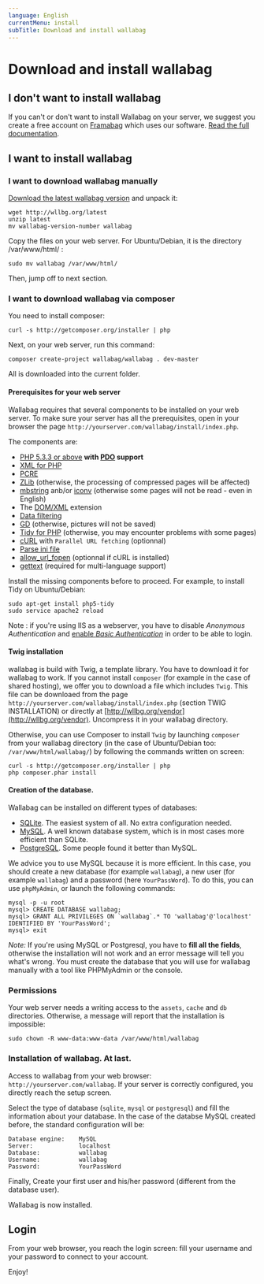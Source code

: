 ```yaml
---
language: English
currentMenu: install
subTitle: Download and install wallabag
---
```


# Download and install wallabag

## I don't want to install wallabag

If you can't or don't want to install Wallabag on your server, we suggest you create a free account on [Framabag](https://framabag.org/) which uses our software. [Read the full documentation](../User/Framabag_account_creation.md).

## I want to install wallabag

### I want to download wallabag manually

[Download the latest wallabag version](http://wllbg.org/latest) and unpack it:

    wget http://wllbg.org/latest
    unzip latest
    mv wallabag-version-number wallabag

Copy the files on your web server. For Ubuntu/Debian, it is the directory /var/www/html/ :

    sudo mv wallabag /var/www/html/

Then, jump off to next section.

### I want to download wallabag via composer

You need to install composer:

    curl -s http://getcomposer.org/installer | php

Next, on your web server, run this command:

    composer create-project wallabag/wallabag . dev-master

All is downloaded into the current folder.

#### Prerequisites for your web server

Wallabag requires that several components to be installed on your web server.
To make sure your server has all the prerequisites, open in your browser the page
`http://yourserver.com/wallabag/install/index.php`.

The components are:

* [PHP 5.3.3 or above](http://php.net/manual/fr/install.php) **with [PDO](http://php.net/manual/en/book.pdo.php) support**
* [XML for PHP](http://php.net/fr/xml)
* [PCRE](http://php.net/fr/pcre)
* [ZLib](http://php.net/en/zlib) (otherwise, the processing of compressed pages will be affected)
* [mbstring](http://php.net/en/mbstring) anb/or [iconv](http://php.net/en/iconv) (otherwise some pages will not be read - even in English)
* The [DOM/XML](http://php.net/manual/en/book.dom.php) extension
* [Data filtering](http://php.net/manual/fr/book.filter.php)
* [GD](http://php.net/manual/en/book.image.php) (otherwise, pictures will not be saved)
* [Tidy for PHP](http://php.net/fr/tidy) (otherwise, you may encounter problems with some pages)
* [cURL](http://php.net/fr/curl) with `Parallel URL fetching` (optionnal)
* [Parse ini file](http://uk.php.net/manual/en/function.parse-ini-file.php)
* [allow_url_fopen](http://www.php.net/manual/fr/filesystem.configuration.php#ini.allow-url-fopen) (optionnal if cURL is installed)
* [gettext](http://php.net/manual/fr/book.gettext.php) (required for multi-language support)

Install the missing components before to proceed. For example, to install Tidy on Ubuntu/Debian:

    sudo apt-get install php5-tidy
    sudo service apache2 reload

Note : if you're using IIS as a webserver, you have to disable *Anonymous Authentication* and [enable *Basic Authentication*](https://technet.microsoft.com/en-us/library/cc772009%28v=ws.10%29.aspx) in order to be able to login.

#### Twig installation
wallabag is build with Twig, a template library. You have to download it for wallabag to work.
If you cannot install `composer` (for example in the case of shared hosting), we offer you to download a file which includes `Twig`. This file can be downloaed from the page `http://yourserver.com/wallabag/install/index.php` (section TWIG INSTALLATION) or directly at [http://wllbg.org/vendor](http://wllbg.org/vendor). Uncompress it in your wallabag directory.

Otherwise, you can use Composer to install `Twig` by launching `composer` from your wallabag directory (in the case of Ubuntu/Debian too: <code>/var/www/html/wallabag/</code>) by following the commands written on screen:

    curl -s http://getcomposer.org/installer | php
    php composer.phar install

#### Creation of the database.

Wallabag can be installed on different types of databases:

* [SQLite](http://php.net/manual/fr/book.sqlite.php). The easiest system of all. No extra configuration needed.
* [MySQL](http://php.net/manual/fr/book.mysql.php). A well known database system, which is in most cases more efficient than SQLite.
* [PostgreSQL](http://php.net/manual/fr/book.pgsql.php). Some people found it better than MySQL.

We advice you to use MySQL because it is more efficient. In this case, you should create a new database (for example `wallabag`),  a new user (for example  `wallabag`) and a password (here `YourPassWord`). To do this, you can use `phpMyAdmin`, or launch the following commands:

    mysql -p -u root
    mysql> CREATE DATABASE wallabag;
    mysql> GRANT ALL PRIVILEGES ON `wallabag`.* TO 'wallabag'@'localhost' IDENTIFIED BY 'YourPassWord';
    mysql> exit

*Note:* If you're using MySQL or Postgresql, you have to **fill all the fields**, otherwise the installation will not work and an error message will tell you what's wrong. You must create the database that you will use for wallabag manually with a tool like PHPMyAdmin or the console.

### Permissions

Your web server needs a writing access to the `assets`, `cache` and `db` directories. Otherwise, a message will report that the installation is impossible:

    sudo chown -R www-data:www-data /var/www/html/wallabag

### Installation of wallabag. At last.

Access to wallabag from your web browser: `http://yourserver.com/wallabag`. If your server is correctly configured, you directly reach the setup screen.

Select the type of database (`sqlite`, `mysql` or `postgresql`) and fill the information about your database.
In the case of the databse MySQL created before, the standard configuration will be:

    Database engine:    MySQL
    Server:             localhost
    Database: 	        wallabag
    Username:	        wallabag
    Password:	        YourPassWord

Finally, Create your first user and his/her password (different from the database user).

Wallabag is now installed.

## Login

From your web browser, you reach the login screen: fill your username and your password to connect to your account.

Enjoy!
